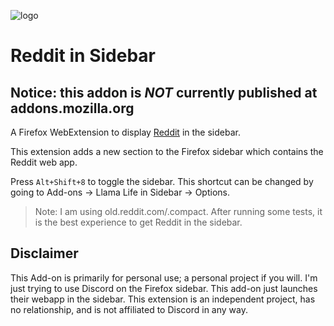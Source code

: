 ![logo](/icons/icon1_96.png)

# Reddit in Sidebar
## Notice: this addon is ***NOT*** currently published at addons.mozilla.org
A Firefox WebExtension to display [Reddit](old.reddit.com/.compact) in the sidebar.

This extension adds a new section to the Firefox sidebar which contains the Reddit web app.

Press `Alt+Shift+8` to toggle the sidebar. This shortcut can be changed by going to Add-ons -> Llama Life in Sidebar -> Options.

> Note: I am using old.reddit.com/.compact. After running some tests, it is the best experience to get Reddit in the sidebar.

## Disclaimer

This Add-on is primarily for personal use; a personal project if you will. I'm just trying to use Discord on the Firefox sidebar. This add-on just launches their webapp in the sidebar. This extension is an independent project, has no relationship, and is not affiliated to Discord in any way.

